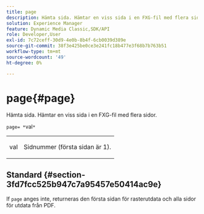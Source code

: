 ```yaml
---
title: page
description: Hämta sida. Hämtar en viss sida i en FXG-fil med flera sidor.
solution: Experience Manager
feature: Dynamic Media Classic,SDK/API
role: Developer,User
exl-id: 7c72ceff-30d9-4e0b-8b4f-6cb0039d389e
source-git-commit: 38f3e425be0ce3e241fc18b477e3f68b7b763b51
workflow-type: tm+mt
source-wordcount: '49'
ht-degree: 0%

---
```


# page{#page}

Hämta sida. Hämtar en viss sida i en FXG-fil med flera sidor.

`page= *`val`*`

<table id="simpletable_E92560F812B64A36A3D108CA7DEED5AC"> 
 <tr class="strow"> 
  <td class="stentry"> <p><span class="codeph"> <span class="varname"> val</span></span> </p> </td> 
  <td class="stentry"> <p>Sidnummer (första sidan är 1). </p></td> 
 </tr> 
</table>

## Standard {#section-3fd7fcc525b947c7a95457e50414ac9e}

If `page` anges inte, returneras den första sidan för rasterutdata och alla sidor för utdata från PDF.
